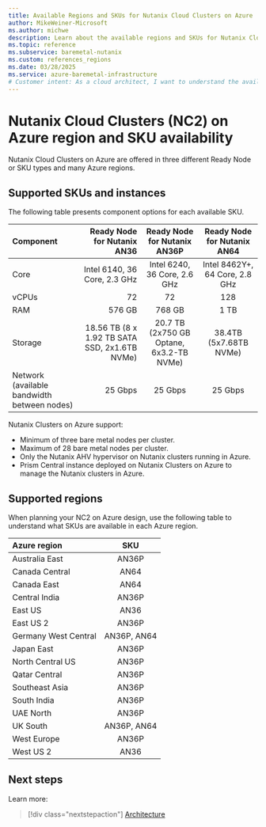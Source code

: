 ```yaml
---
title: Available Regions and SKUs for Nutanix Cloud Clusters on Azure
author: MikeWeiner-Microsoft
ms.author: michwe
description: Learn about the available regions and SKUs for Nutanix Cloud Clusters on Azure.
ms.topic: reference
ms.subservice: baremetal-nutanix
ms.custom: references_regions
ms.date: 03/28/2025
ms.service: azure-baremetal-infrastructure
# Customer intent: As a cloud architect, I want to understand the available SKUs and regions for Nutanix Cloud Clusters on Azure, so that I can properly plan the deployment of my infrastructure to meet organizational needs.
---
```


# Nutanix Cloud Clusters (NC2) on Azure region and SKU availability
Nutanix Cloud Clusters on Azure are offered in three different Ready Node or SKU types and many Azure regions. 

## Supported SKUs and instances

The following table presents component options for each available SKU.

| Component |Ready Node for Nutanix AN36|Ready Node for Nutanix AN36P|Ready Node for Nutanix AN64|
| :------------------- | -------------------: |:---------------:| :---------------:| 
|Core|Intel 6140, 36 Core, 2.3 GHz|Intel 6240, 36 Core, 2.6 GHz| Intel 8462Y+, 64 Core, 2.8 GHz| 
|vCPUs|72|72|128|
|RAM|576 GB|768 GB|1 TB
|Storage|18.56 TB (8 x 1.92 TB SATA SSD, 2x1.6TB NVMe)|20.7 TB (2x750 GB Optane, 6x3.2-TB NVMe)| 38.4TB (5x7.68TB NVMe)|
|Network (available bandwidth between nodes)|25 Gbps|25 Gbps|25 Gbps|

Nutanix Clusters on Azure support:

* Minimum of three bare metal nodes per cluster.
* Maximum of 28 bare metal nodes per cluster.
* Only the Nutanix AHV hypervisor on Nutanix clusters running in Azure.
* Prism Central instance deployed on Nutanix Clusters on Azure to manage the Nutanix clusters in Azure.

## Supported regions

When planning your NC2 on Azure design, use the following table to understand what SKUs are available in each Azure region.

| Azure region | SKU   |
| :---         | :---: |
| Australia East | AN36P |
| Canada Central | AN64 |
| Canada East | AN64 |
| Central India | AN36P |
| East US | AN36 |
| East US 2 | AN36P |
| Germany West Central | AN36P, AN64 |
| Japan East | AN36P |
| North Central US | AN36P |
| Qatar Central | AN36P |
| Southeast Asia | AN36P |
| South India | AN36P |
| UAE North | AN36P |
| UK South | AN36P, AN64 |
| West Europe | AN36P |
| West US 2 | AN36 |

## Next steps

Learn more:

> [!div class="nextstepaction"]
> [Architecture](architecture.md)
